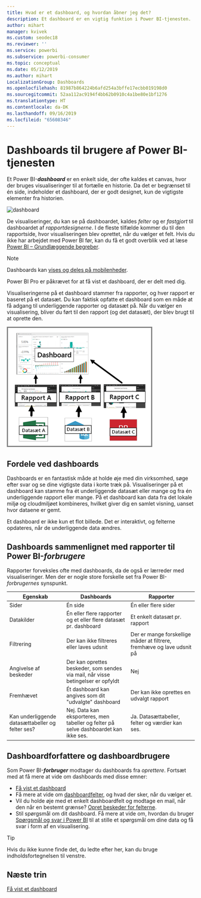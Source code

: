 ```yaml
---
title: Hvad er et dashboard, og hvordan åbner jeg det?
description: Et dashboard er en vigtig funktion i Power BI-tjenesten.
author: mihart
manager: kvivek
ms.custom: seodec18
ms.reviewer: ''
ms.service: powerbi
ms.subservice: powerbi-consumer
ms.topic: conceptual
ms.date: 05/12/2019
ms.author: mihart
LocalizationGroup: Dashboards
ms.openlocfilehash: 81987b864224b6afd254a3bffe17ecbb019198d0
ms.sourcegitcommit: 52aa112ac9194f4bb62b0910c4a1be80e1bf1276
ms.translationtype: HT
ms.contentlocale: da-DK
ms.lasthandoff: 09/16/2019
ms.locfileid: "65608346"
---
```

# <a name="dashboards-for-power-bi-service-consumers"></a>Dashboards til brugere af Power BI-tjenesten

Et Power BI-***dashboard*** er en enkelt side, der ofte kaldes et canvas, hvor der bruges visualiseringer til at fortælle en historie. Da det er begrænset til én side, indeholder et dashboard, der er godt designet, kun de vigtigste elementer fra historien.

![dashboard](media/end-user-dashboards/power-bi-dashboard2.png)

De visualiseringer, du kan se på dashboardet, kaldes *felter* og er *fastgjort* til dashboardet af *rapportdesignerne*. I de fleste tilfælde kommer du til den rapportside, hvor visualiseringen blev oprettet, når du vælger et felt. Hvis du ikke har arbejdet med Power BI før, kan du få et godt overblik ved at læse [Power BI – Grundlæggende begreber](end-user-basic-concepts.md).

> [!NOTE]
> Dashboards kan [vises og deles på mobilenheder](mobile/mobile-apps-view-dashboard.md).
>
> Power BI Pro er påkrævet for at få vist et dashboard, der er delt med dig.
> 

Visualiseringerne på et dashboard stammer fra rapporter, og hver rapport er baseret på et datasæt. Du kan faktisk opfatte et dashboard som en måde at få adgang til underliggende rapporter og datasæt på. Når du vælger en visualisering, bliver du ført til den rapport (og det datasæt), der blev brugt til at oprette den.

![diagram, der viser relationer mellem dashboards, rapporter, datasæt](media/end-user-dashboards/power-bi-diagram.png)

## <a name="advantages-of-dashboards"></a>Fordele ved dashboards
Dashboards er en fantastisk måde at holde øje med din virksomhed, søge efter svar og se dine vigtigste data i korte træk på. Visualiseringer på et dashboard kan stamme fra ét underliggende datasæt eller mange og fra én underliggende rapport eller mange. På et dashboard kan data fra det lokale miljø og cloudmiljøet kombineres, hvilket giver dig en samlet visning, uanset hvor dataene er gemt.

Et dashboard er ikke kun et flot billede. Det er interaktivt, og felterne opdateres, når de underliggende data ændres.

## <a name="dashboards-versus-reports-for-power-bi-consumers"></a>Dashboards sammenlignet med rapporter til Power BI-***forbrugere***
Rapporter forveksles ofte med dashboards, da de også er lærreder med visualiseringer. Men der er nogle store forskelle set fra Power BI-*forbrugernes* synspunkt.

| **Egenskab** | **Dashboards** | **Rapporter** |
| --- | --- | --- |
| Sider |Én side |Én eller flere sider |
| Datakilder |Én eller flere rapporter og et eller flere datasæt pr. dashboard |Et enkelt datasæt pr. rapport |
| Filtrering |Der kan ikke filtreres eller laves udsnit |Der er mange forskellige måder at filtrere, fremhæve og lave udsnit på |
| Angivelse af beskeder |Der kan oprettes beskeder, som sendes via mail, når visse betingelser er opfyldt |Nej |
| Fremhævet |Ét dashboard kan angives som dit "udvalgte" dashboard |Der kan ikke oprettes en udvalgt rapport |
| Kan underliggende datasættabeller og felter ses? |Nej. Data kan eksporteres, men tabeller og felter på selve dashboardet kan ikke ses. |Ja. Datasættabeller, felter og værdier kan ses. |


## <a name="dashboard-creators-and-dashboard-consumers"></a>Dashboardforfattere og dashboardbrugere
Som Power BI-***forbruger*** modtager du dashboards fra *oprettere*. Fortsæt med at få mere at vide om dashboards med disse emner:

* [Få vist et dashboard](end-user-dashboard-open.md)
* Få mere at vide om [dashboardfelter](end-user-tiles.md), og hvad der sker, når du vælger et.
* Vil du holde øje med et enkelt dashboardfelt og modtage en mail, når den når en bestemt grænse? [Opret beskeder for felterne](end-user-alerts.md).
* Stil spørgsmål om dit dashboard. Få mere at vide om, hvordan du bruger [Spørgsmål og svar i Power BI](end-user-q-and-a.md) til at stille et spørgsmål om dine data og få svar i form af en visualisering.

> [!TIP]
> Hvis du ikke kunne finde det, du ledte efter her, kan du bruge indholdsfortegnelsen til venstre.
> 

## <a name="next-steps"></a>Næste trin
[Få vist et dashboard](end-user-dashboard-open.md) 